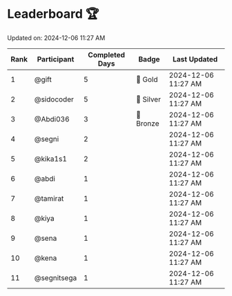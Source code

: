 # Leaderboard 🏆

Updated on: 2024-12-06 11:27 AM

| Rank | Participant       | Completed Days | Badge      | Last Updated         |
|------|-------------------|----------------|------------|----------------------|
| 1    | @gift             | 5              | 🏅 Gold     | 2024-12-06 11:27 AM |
| 2    | @sidocoder        | 5              | 🥈 Silver   | 2024-12-06 11:27 AM |
| 3    | @Abdi036          | 3              | 🥉 Bronze   | 2024-12-06 11:27 AM |
| 4    | @segni            | 2              |            | 2024-12-06 11:27 AM |
| 5    | @kika1s1          | 2              |            | 2024-12-06 11:27 AM |
| 6    | @abdi             | 1              |            | 2024-12-06 11:27 AM |
| 7    | @tamirat          | 1              |            | 2024-12-06 11:27 AM |
| 8    | @kiya             | 1              |            | 2024-12-06 11:27 AM |
| 9    | @sena             | 1              |            | 2024-12-06 11:27 AM |
| 10   | @kena             | 1              |            | 2024-12-06 11:27 AM |
| 11   | @segnitsega       | 1              |            | 2024-12-06 11:27 AM |
